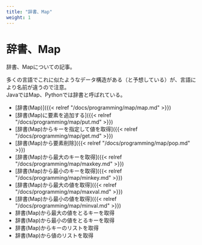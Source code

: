 ```yaml
---
title: "辞書、Map"
weight: 1
---
```


# 辞書、Map

辞書、Mapについての記事。  

多くの言語でこれに似たようなデータ構造がある（と予想している）が、言語により名前が違うので注意。    
JavaではMap、Pythonでは辞書と呼ばれている。  

- [辞書(Map)]({{< relref "/docs/programming/map/map.md" >}})
- [辞書(Map)に要素を追加する]({{< relref "/docs/programming/map/put.md" >}})
- [辞書(Map)からキーを指定して値を取得]({{< relref "/docs/programming/map/get.md" >}})
- [辞書(Map)から要素削除]({{< relref "/docs/programming/map/pop.md" >}})
- [辞書(Map)から最大のキーを取得]({{< relref "/docs/programming/map/maxkey.md" >}})
- [辞書(Map)から最小のキーを取得]({{< relref "/docs/programming/map/minkey.md" >}})
- [辞書(Map)から最大の値を取得]({{< relref "/docs/programming/map/maxval.md" >}})
- [辞書(Map)から最小の値を取得]({{< relref "/docs/programming/map/minval.md" >}})
- 辞書(Map)から最大の値をとるキーを取得
- 辞書(Map)から最小の値をとるキーを取得
- 辞書(Map)からキーのリストを取得
- 辞書(Map)から値のリストを取得
